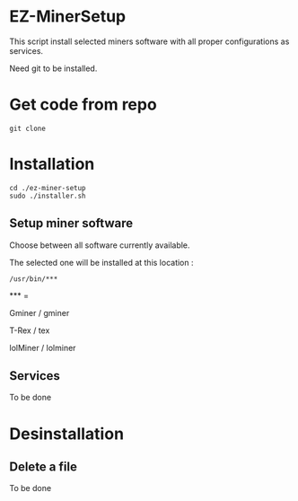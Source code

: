 # EZ-MinerSetup

This script install selected miners software with all proper configurations as services.


Need git to be installed.

# Get code from repo
    git clone 

# Installation

    cd ./ez-miner-setup
    sudo ./installer.sh

## Setup miner software

Choose between all software currently available. 

The selected one will be installed at this location :

    /usr/bin/***  
*** =

Gminer / gminer

T-Rex  /  tex

lolMiner / lolminer
   
## Services

To be done



# Desinstallation

## Delete a file

To be done
